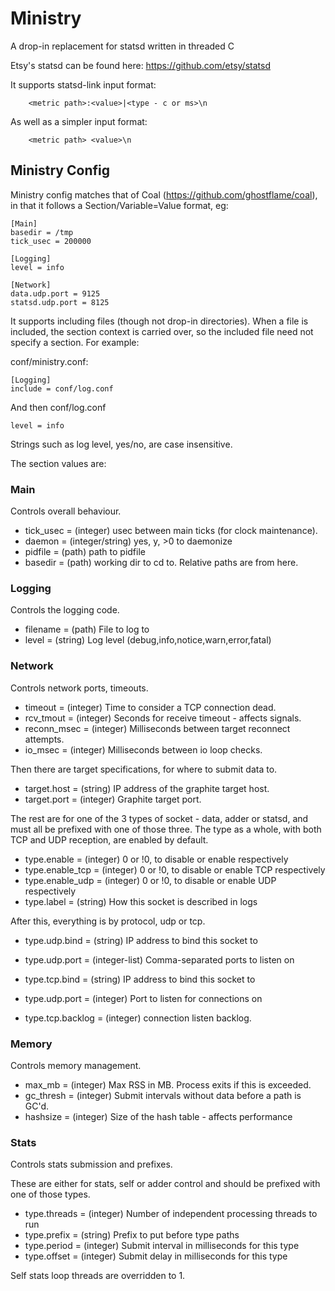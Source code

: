 # Ministry
A drop-in replacement for statsd written in threaded C

Etsy's statsd can be found here:  https://github.com/etsy/statsd

It supports statsd-link input format:
```
	<metric path>:<value>|<type - c or ms>\n
```
As well as a simpler input format:
```
	<metric path> <value>\n
```

## Ministry Config

Ministry config matches that of Coal (https://github.com/ghostflame/coal), in
that it follows a Section/Variable=Value format, eg:

```
[Main]
basedir = /tmp
tick_usec = 200000

[Logging]
level = info

[Network]
data.udp.port = 9125
statsd.udp.port = 8125
```

It supports including files (though not drop-in directories).  When a file
is included, the section context is carried over, so the included file need
not specify a section.  For example:

conf/ministry.conf:

```
[Logging]
include = conf/log.conf
```

And then conf/log.conf
```
level = info
```

Strings such as log level, yes/no, are case insensitive.


The section values are:

### Main
Controls overall behaviour.

- tick_usec = (integer) usec between main ticks (for clock maintenance).
- daemon    = (integer/string) yes, y, >0 to daemonize
- pidfile   = (path) path to pidfile
- basedir   = (path) working dir to cd to.  Relative paths are from here.


### Logging
Controls the logging code.

- filename  = (path) File to log to
- level     = (string) Log level (debug,info,notice,warn,error,fatal)


### Network
Controls network ports, timeouts.

- timeout     = (integer) Time to consider a TCP connection dead.
- rcv_tmout   = (integer) Seconds for receive timeout - affects signals.
- reconn_msec = (integer) Milliseconds between target reconnect attempts.
- io_msec     = (integer) Milliseconds between io loop checks.

Then there are target specifications, for where to submit data to.

- target.host  = (string) IP address of the graphite target host.
- target.port  = (integer) Graphite target port.

The rest are for one of the 3 types of socket - data, adder or statsd, and
must all be prefixed with one of those three.  The type as a whole, with
both TCP and UDP reception, are enabled by default.

- type.enable      = (integer) 0 or !0, to disable or enable respectively
- type.enable_tcp  = (integer) 0 or !0, to disable or enable TCP respectively
- type.enable_udp  = (integer) 0 or !0, to disable or enable UDP respectively
- type.label       = (string) How this socket is described in logs

After this, everything is by protocol, udp or tcp.

- type.udp.bind    = (string) IP address to bind this socket to
- type.udp.port    = (integer-list) Comma-separated ports to listen on

- type.tcp.bind    = (string) IP address to bind this socket to
- type.udp.port    = (integer) Port to listen for connections on
- type.tcp.backlog = (integer) connection listen backlog.



### Memory
Controls memory management.

- max_mb     = (integer) Max RSS in MB.  Process exits if this is exceeded.
- gc_thresh  = (integer) Submit intervals without data before a path is GC'd.
- hashsize    = (integer) Size of the hash table - affects performance


### Stats
Controls stats submission and prefixes.

These are either for stats, self or adder control and should be prefixed with
one of those types.

- type.threads = (integer) Number of independent processing threads to run
- type.prefix  = (string) Prefix to put before type paths
- type.period  = (integer) Submit interval in milliseconds for this type
- type.offset  = (integer) Submit delay in milliseconds for this type

Self stats loop threads are overridden to 1.

